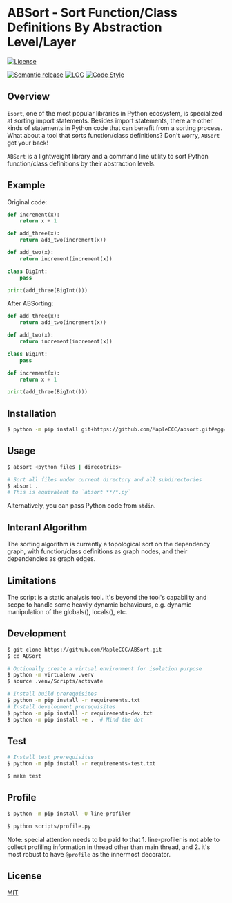 # ABSort - Sort Function/Class Definitions By Abstraction Level/Layer

<!-- TODO add badge about code coverage -->
<!-- TODO add badge about requires.io -->
<!-- TODO add badge about pylint rating -->
[![License](https://img.shields.io/github/license/MapleCCC/ABSort?color=00BFFF)](LICENSE)
<!-- [![Build Status](https://travis-ci.com/MapleCCC/absort.svg?branch=master)](https://travis-ci.com/MapleCCC/Fund-Info-Fetcher) -->
<!-- [![GitHub release (latest SemVer)](https://img.shields.io/github/v/release/MapleCCC/Fund-Info-Fetcher)](https://github.com/MapleCCC/Fund-Info-Fetcher/releases/latest) -->
[![Semantic release](https://img.shields.io/badge/%20%20%F0%9F%93%A6%F0%9F%9A%80-semantic--release-e10079.svg)](https://github.com/semantic-release/semantic-release)
[![LOC](https://sloc.xyz/github/MapleCCC/absort)](https://sloc.xyz/github/MapleCCC/absort)
[![Code Style](https://img.shields.io/badge/code%20style-black-000000.svg)](https://github.com/psf/black)
<!-- [![GitHub commits since latest release (by SemVer)](https://img.shields.io/github/commits-since/MapleCCC/absort/latest?sort=semver)](https://github.com/MapleCCC/absort/compare/v1.0.0...master) -->
<!-- TODO which diff method should we use? two dots or three dots? -->

<!-- Add TOC here -->

## Overview

`isort`, one of the most popular libraries in Python ecosystem, is specialized at sorting import statements. Besides import statements, there are other kinds of statements in Python code that can benefit from a sorting process. What about a tool that sorts function/class definitions? Don't worry, `ABSort` got your back!

`ABSort` is a lightweight library and a command line utility to sort Python function/class definitions by their abstraction levels.

## Example

Original code:

```python
def increment(x):
    return x + 1

def add_three(x):
    return add_two(increment(x))

def add_two(x):
    return increment(increment(x))

class BigInt:
    pass

print(add_three(BigInt()))
```

After ABSorting:

```python
def add_three(x):
    return add_two(increment(x))

def add_two(x):
    return increment(increment(x))

class BigInt:
    pass

def increment(x):
    return x + 1

print(add_three(BigInt()))
```

## Installation

<!-- TODO Specify release version when installing -->

```bash
$ python -m pip install git+https://github.com/MapleCCC/absort.git#egg=absort
```

## Usage

```bash
$ absort <python files | direcotries>

# Sort all files under current directory and all subdirectories
$ absort .
# This is equivalent to `absort **/*.py`
```

<!-- TODO insert click library `--help` message -->

Alternatively, you can pass Python code from `stdin`.

## Interanl Algorithm

The sorting algorithm is currently a topological sort on the dependency graph, with function/class definitions as graph nodes, and their dependencies as graph edges.

## Limitations

The script is a static analysis tool. It's beyond the tool's capability and scope to handle some heavily dynamic behaviours, e.g. dynamic manipulation of the globals(), locals(), etc.

## Development

```bash
$ git clone https://github.com/MapleCCC/ABSort.git
$ cd ABSort

# Optionally create a virtual environment for isolation purpose
$ python -m virtualenv .venv
$ source .venv/Scripts/activate

# Install build prerequisites
$ python -m pip install -r requirements.txt
# Install development prerequisites
$ python -m pip install -r requirements-dev.txt
$ python -m pip install -e .  # Mind the dot
```

## Test

```bash
# Install test prerequisites
$ python -m pip install -r requirements-test.txt

$ make test
```

## Profile

```bash
$ python -m pip install -U line-profiler

$ python scripts/profile.py
```

Note: special attention needs to be paid to that 1. line-profiler is not able to collect profiling information in thread other than main thread, and 2. it's most robust to have `@profile` as the innermost decorator.

## License

[MIT](/LICENSE)
